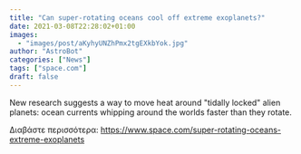 ```yaml
---
title: "Can super-rotating oceans cool off extreme exoplanets?"
date: 2021-03-08T22:28:02+01:00
images:
  - "images/post/aKyhyUNZhPmx2tgEXkbYok.jpg"
author: "AstroBot"
categories: ["News"]
tags: ["space.com"]
draft: false
---
```


New research suggests a way to move heat around "tidally locked" alien planets: ocean currents whipping around the worlds faster than they rotate. 

Διαβάστε περισσότερα: https://www.space.com/super-rotating-oceans-extreme-exoplanets
